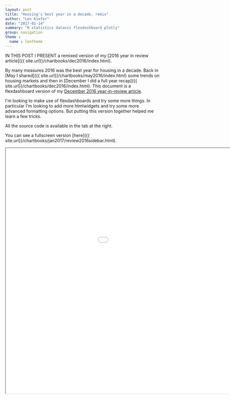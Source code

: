 ```yaml
---
layout: post
title: "Housing's best year in a decade, remix"
author: "Len Kiefer"
date: "2017-01-14"
summary: "R statistics dataviz flexdashboard plotly"
group: navigation
theme :
  name : lentheme
---
```


IN THIS POST I PRESENT a remixed version of my [2016 year in review article]({{ site.url}}/chartbooks/dec2016/index.html).

By many measures 2016 was the best year for housing in a decade. Back in [May I shared]({{ site.url}}/chartbooks/may2016/index.html) some trends on housing markets and then in [December I did a full year recap]({{ site.url}}/chartbooks/dec2016/index.html).  This document is a flexdashboard version of my [December 2016 year-in-review article](http://lenkiefer.com/chartbooks/dec2016/index.html).

I'm looking to make use of flexdashboards and try some more things. In particular I'm looking to add more htmlwidgets and try some more advanced formatting options.  But putting this version together helped me learn a few tricks.

All the source code is available in the tab at the right.  

You can see a fullscreen version [here]({{ site.url}}/chartbooks/jan2017/review2016sidebar.html). 

<iframe src="{{ site.url}}/chartbooks/jan2017/review2016sidebar.html" height="800" width="1200"></iframe>
